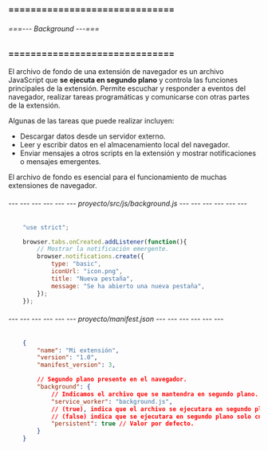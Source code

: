 ### ============================== ###
###### ===--- Background ---=== ######
### ============================== ###

El archivo de fondo [](background) de una extensión de navegador es un archivo JavaScript que **se ejecuta en segundo plano** y controla las funciones principales de la extensión. Permite escuchar y responder a eventos del navegador, realizar tareas programáticas y comunicarse con otras partes de la extensión.

Algunas de las tareas que puede realizar incluyen:

- Descargar datos desde un servidor externo.
- Leer y escribir datos en el almacenamiento local del navegador.
- Enviar mensajes a otros scripts en la extensión y mostrar notificaciones o mensajes emergentes.

El archivo de fondo es esencial para el funcionamiento de muchas extensiones de navegador.

###### --- --- --- --- --- --- proyecto/src/js/background.js --- --- --- --- --- --- ######

<!-- Este es el archivo que se ejecutara en segundo plano. -->

<!-- Por ejemplo: Queremos escuchar cuando el usuario habra una nueva pestaña y se le notifique.  -->

```js
	"use strict";

	browser.tabs.onCreated.addListener(function(){
		// Mostrar la notificación emergente.
	    browser.notifications.create({
	        type: "basic",
	        iconUrl: "icon.png",
	        title: "Nueva pestaña",
	        message: "Se ha abierto una nueva pestaña",
	    });
	});
```

###### --- --- --- --- --- --- proyecto/manifest.json --- --- --- --- --- --- ######

```json
	{
	    "name": "Mi extensión",
	    "version": "1.0",
	    "manifest_version": 3,

		// Segundo plano presente en el navegador.
	    "background": {
	    	// Indicamos el archivo que se mantendra en segundo plano.
	        "service_worker": "background.js", 
	        // (true), indica que el archivo se ejecutara en segundo plano aun cuando la extension este inactiva. 
	        // (false) indica que se ejecutara en segundo plano solo cuando la extension este activa.
	        "persistent": true // Valor por defecto.
	    }
	}
```